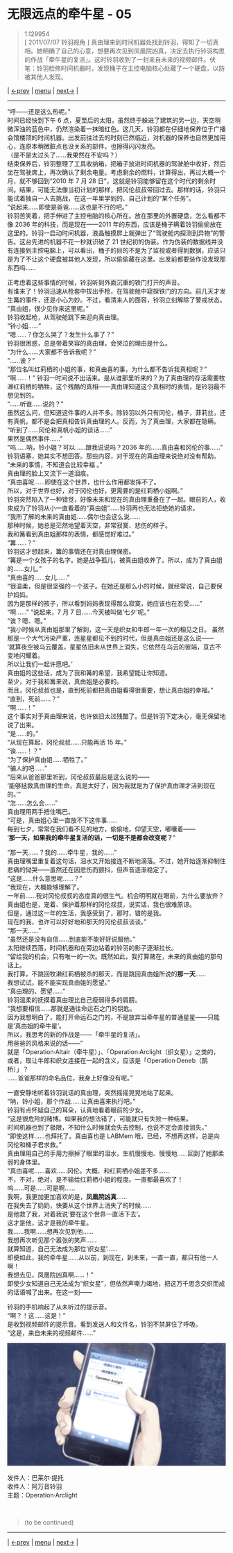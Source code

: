 # 无限远点的牵牛星 - 05
> 1.129954  
> [ 2011/07/07 铃羽视角 ] 真由理来到时间机器处找到铃羽，得知了一切真相。她明确了自己的心意，想要再次见到凤凰院凶真，决定去执行铃羽构思的作战「牵牛星的复活」。这时铃羽收到了一封来自未来的视频邮件。伏笔：铃羽检修时间机器时，发现桶子在主控电脑核心处藏了一个硬盘，以防被其他人发现。  

| [←prev](./0156) | [menu](../) | [next→](./0158) |

---

“呼——还是这么热呢。”  
时间已经快到下午 6 点，夏至后的太阳，虽然终于躲进了建筑的另一边，天空稍微浑浊的蓝色中，仍然渲染着一抹暗红色。这几天，铃羽都在仔细地保养位于广播会馆楼顶的时间机器。出发前往过去的时刻已然临近，对机器的保养也自然更加用心，连原本稍微脏点也没关系的部件，也擦得闪闪发亮。  
（是不是太过头了……我果然在不安吗？）  
结束保养后，铃羽整理了工具收纳箱，把箱子放进时间机器的驾驶舱中收好，然后坐在驾驶席上，再次确认了剩余电量。考虑剩余的燃料，计算得出，再过大概一个月，就不够回到“2010 年 7 月 28 日”，这就是铃羽能够留在这个时代的剩余时间。结果，可能无法像当初计划的那样，把冈伦叔叔带回过去。那样的话，铃羽只能试着独自一人去挑战，在这一年里学到的、自己计划的“某个任务”。  
“说起来……即使是爸爸……这也是不行的吧。”  
铃羽苦笑着，把手伸进了主控电脑的核心所在。放在那里的外置硬盘，怎么看都不像 2036 年的科技，而是现在——2011 年的东西，应该是桶子瞒着铃羽偷偷放在这里的。铃羽一启动时间机器，液晶触摸屏上就弹出了“驾驶舱内探测到异物”的警告。这台先进的机器不花一秒就识破了 21 世纪初的伪装。作为伪装的数据线并没有连接到主控电脑上，可以看出，桶子的目的不是为了监视或者得到数据，应该只是为了不让这个硬盘被其他人发现，所以偷偷藏在这里。出发前都要装作没发现那东西吗……  

正考虑着这些事情的时候，铃羽听到外面沉重的铁门打开的声音。  
有谁来了！铃羽迅速从枪套中拔出手枪，在驾驶舱中窥探铁门的方向。前几天才发生篝的事件，还是小心为妙。不过，看清来人的面容，铃羽立刻解除了警戒状态。  
“真由姐，很少见你来这里呢。”  
铃羽收起枪，从驾驶舱跳下来迎向真由理。  
“铃小姐……”  
“嗯……？你怎么哭了？发生什么事了？”  
铃羽很困惑，总是带着笑容的真由理，会哭泣的理由是什么。  
“为什么……大家都不告诉我呢？”  
“……诶？”  
“那位名叫红莉栖的小姐的事，和真由喜的事，为什么都不告诉我真相呢？”  
“啊……！”
铃羽一时间说不出话来。是从谁那里听来的？为了真由理的存活需要牧濑红莉栖的牺牲，这个残酷的真相——真由理知道这个真相时的表情，是铃羽最不想见到的。  
“……听谁……说的？”  
虽然这么问，但知道这件事的人并不多。除铃羽以外只有冈伦，桶子，菲莉丝，还有真帆，都不是会把真相告诉真由理的人。反而，为了真由理，大家都在隐瞒。  
“听到了……冈伦和真帆小姐的谈话……”  
果然是偶然事件……”  
“呜……呐，铃小姐？可以……跟我说说吗？2036 年的……真由喜和冈伦的事……”  
铃羽语塞，她其实不想回答。那些内容，对于现在的真由理来说绝对没有帮助。  
“未来的事情，不知道会比较幸福 。”  
真由理的脸上又流下一道泪痕。  
“真由喜呢……即使在这个世界，也什么作用都发挥不了。  
 所以，对于世界也好，对于冈伦也好，更需要的是红莉栖小姐啊。”  
铃羽突然陷入了一种错觉，好像未来和现在的真由理重叠在了一起。眼前的人，收束成为了铃羽从小一直看着的“真由姐”……铃羽再也无法拒绝她的请求。  
“我所了解的未来的真由姐……偶尔也会这么说……  
 那种时候，她总是茫然地望着天空，非常寂寞、悲伤的样子。  
 我和篝看到真由姐那样的表情，都感觉好难过。”  
“篝……？”  
铃羽这才想起来，篝的事情还在对真由理保密。  
“篝是一个女孩子的名字。她是战争孤儿，被真由姐收养了。所以，成为了真由姐的……女儿。”  
“真由喜的……女儿……”  
“很温柔，但是很坚强的一个孩子。在她还是那么小的时候，就经常说，自己要保护妈妈。  
 因为是那样的孩子，所以看到妈妈表现得那么寂寞，她应该也在忍受……”  
“啊……”
“说起来，7 月 7 日……今天被叫做‘七夕’呢。”  
“诶？嗯、嗯。”  
“我小时候从真由姐那里了解到，这一天是织女和牛郎一年一次的相见之日。 
 虽然那是一个大气污染严重，连星星都见不到的时代，但是真由姐还是这么说——  
 ‘就算夜空被乌云覆盖，星星依旧未从世界上消失，它依然在乌云的彼端，亘古不变地闪耀着。  
  所以让我们一起许愿吧。’  
 真由姐的这些话，成为了我和篝的希望，我希望能让你知道。  
 至少，对于我和篝来说，真由姐是必要的。  
 而且，冈伦叔叔也是，直到死前都把真由姐看得很重要，想让真由姐的幸福。”  
“直到，死前……？”  
“啊……！”  
这个事实对于真由理来说，也许依旧太过残酷了。但是铃羽下定决心，毫无保留地说了出来。  
“是……的。”  
“从现在算起，冈伦叔叔……只能再活 15 年。”  
“诶……！？”  
“为了保护真由姐……牺牲了。”  
“骗人的吧……”  
“后来从爸爸那里听到，冈伦叔叔最后是这么说的——  
 ‘能够拯救真由理的生命，真是太好了，因为我就是为了保护真由理才活到现在的。’”  
“怎……怎么会……”  
真由理用两手捂住嘴巴。  
“可是，真由姐心里一直放不下这件事……  
 每到七夕，常常在我们看不见的地方，偷偷地，仰望天空，嘟囔着——  
 ‘**那一天，如果我的牵牛星复活的话，一切是不是都会改变呢？**”  

“那一天……？我的……牵牛星，我的……”  
真由理嘴里重复着这句话，泪水又开始接连不断地滴落。不过，她开始逐渐抑制住悲痛的恸哭——虽然还在因悲伤而颤抖，但声音逐渐稳定了。  
“这是……什么意思呢……？”  
“我现在，大概能够理解了。  
 一年前……我对冈伦叔叔的态度真的很生气。机会明明就在眼前，为什么要放弃？  
 真由姐也是，宠着、保护着那样的冈伦叔叔，说实话，我也很难原谅。  
 但是，通过这一年的生活，我感受到了，那时，错的是我。  
 现在的我，也许可以好好地和那天的冈伦叔叔谈谈。”  
“那一天……”  
“虽然还是没有自信……到底能不能好好说服他。”  
太阳继续西落，时间机器和在旁边站着的铃羽的影子逐渐拉长。  
“留给我的机会，只有唯一的一次。既然如此，我打算赌在，未来的真由姐的那句话上。  
 我打算，不跳回牧濑红莉栖被杀的那天，而是跳回真由姐所说的**那一天**……  
 我想试试，能不能实现真由姐的愿望。”  
“真由理的、愿望……”  
铃羽温柔的抚摸着真由理比自己瘦弱得多的肩膀。  
“我想要相信……那就是通往命运石之门的钥匙。  
 因为我想明白了，能打开命运石之门的，不是放弃当牵牛星的普通星星——只能是‘真由姐的牵牛星’。  
 所以，我思考的新的作战是——「牵牛星的复活」。  
 用爸爸的风格来说的话——”  
 就是「Operation·Altair（牵牛星）」、「Operation·Arclight（织女星）」之类的，  
 或者，取让牛郎和织女连接在一起的含义，应该是「Operation·Deneb（鹊桥）」？  
 ……爸爸那样的命名品位，我身上好像没有呢。”  

一直安静地听着铃羽说话的真由理，突然摇摇晃晃地站了起来。  
“呐，铃小姐，那个作战……让真由喜来执行吧。”  
铃羽有点怀疑自己的耳朵，认真地看着眼前的少女。  
“这是很危险的赌博。如果我的想法错了，可能就只有失败一种结果。  
 时间机器也到了极限，不知什么时候就会失去控制，也说不定会直接消失。”  
“即使这样……也拜托了。真由喜也是 LABMem 哦，已经，不想再这样，总是向冈伦和桶子君求救。”  
真由理用自己的手用力擦掉了眼里的泪水，生机慢慢地、慢慢地……回到了她那柔弱的身体里。  
“真由喜呢……喜欢……冈伦。大概、和红莉栖小姐差不多……  
 不，不对，绝对，是不输给红莉栖小姐的程度。一直都最喜欢了！  
 呜……可是……可是啊……  
 我啊，我更加更加喜欢的是，**凤凰院凶真**……  
 在我失去了奶奶，快要从这个世界上消失了的时候……  
 是他救了我，对着我说‘要在这个世界一直活下去’。  
 这才是他，这才是我的牵牛星。  
 我……我啊……想再次见到他……  
 我想再次听见那个嚣张的笑声……  
 就算知道，自己无法成为那位‘织女星’……  
 即便如此，我的牵牛星……从以前，到现在，到未来，一直一直，都只有他一人啊！  
 我想去见，凤凰院凶真啊……！”  
即使少女知道自己无法成为“织女星”，但依然声嘶力竭地，把这万千思念交织而成的话语喊了出来。在这一刻——  

铃羽的手机响起了从未听过的提示音。  
“啊？！这……这是！”  
是收到视频邮件的提示音。看到发送人和文件名，铃羽不禁屏住了呼吸。  
“这是，来自未来的视频邮件……”  

![](../static/image/0157-1.png)

发件人：巴莱尔·提托  
收件人：阿万音铃羽  
主题：Operation·Arclight  


<br/>

> (to be continued)

---

| [←prev](./0156) | [menu](../) | [next→](./0158) |
